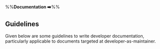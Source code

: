 <link rel="stylesheet" href="{{baseUrl}}/css/textbook.css">

<div class="website-content">

%%**Documentation :arrow_right:**%%

## Guidelines

<div id="main">

Given below are some guidelines to write developer documentation, particularly applicable to documents targeted at developer-as-maintainer.

<include src="./goTopDown/topicPanel.md" />
<include src="./aimforComprehensibility/topicPanel.md" />
<include src="./documentMinimally/topicPanel.md" />

</div>

</div>
